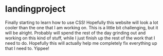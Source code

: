 # landingproject

Finally starting to learn how to use CSS! Hopefully this website
will look a lot cooler than the one that I am working on. This is a little bit challenging, but it will be alright. Probably will spend the rest of the day grinding out and working on this kind of stuff, while I just finish up the rest of the work that I need to do. Hopefully this will actually help me completely fix everything up that I need to. Yippee!